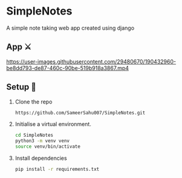 # SimpleNotes
A simple note taking web app created using django


## App ⚔




https://user-images.githubusercontent.com/29480670/190432960-be8dd793-de87-460c-90be-519b918a3867.mp4






## Setup 👷

1. Clone the repo

   ```bash
   https://github.com/SameerSahu007/SimpleNotes.git
   ```
2. Initialise a virtual environment.

   ```bash
   cd SimpleNotes
   python3 -m venv venv
   source venv/bin/activate
   ```
3. Install dependencies

   ```bash
   pip install -r requirements.txt
   ```
   
   

